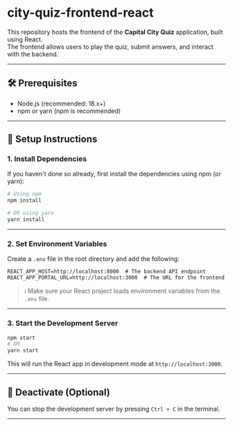 # city-quiz-frontend-react

This repository hosts the frontend of the **Capital City Quiz** application, built using React.  
The frontend allows users to play the quiz, submit answers, and interact with the backend.

---

## 🛠️ Prerequisites

- Node.js (recommended: 18.x+)
- npm or yarn (npm is recommended)

---

## 🚀 Setup Instructions

### 1. Install Dependencies

If you haven't done so already, first install the dependencies using npm (or yarn):

```bash
# Using npm
npm install

# OR using yarn
yarn install
```

---

### 2. Set Environment Variables

Create a `.env` file in the root directory and add the following:

```env
REACT_APP_HOST=http://localhost:8000  # The backend API endpoint
REACT_APP_PORTAL_URL=http://localhost:3000  # The URL for the frontend
```

> ℹ️ Make sure your React project loads environment variables from the `.env` file.

---

### 3. Start the Development Server

```bash
npm start
# OR
yarn start
```

This will run the React app in development mode at `http://localhost:3000`.

---

## 🧼 Deactivate (Optional)

You can stop the development server by pressing `Ctrl + C` in the terminal.

---